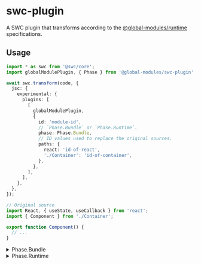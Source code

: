 # swc-plugin

A SWC plugin that transforms according to the [@global-modules/runtime](https://github.com/leegeunhyeok/global-modules/tree/main/packages/runtime) specifications.

## Usage

```ts
import * as swc from '@swc/core';
import globalModulePlugin, { Phase } from '@global-modules/swc-plugin';

await swc.transform(code, {
  jsc: {
    experimental: {
      plugins: [
        [
          globalModulePlugin,
          {
            id: 'module-id',
            // `Phase.Bundle` or `Phase.Runtime`.
            phase: Phase.Bundle,
            // ID values used to replace the original sources.
            paths: {
              react: 'id-of-react',
              './Container': 'id-of-container',
            },
          },
        ],
      ],
    },
  },
});
```

```ts
// Original source
import React, { useState, useCallback } from 'react';
import { Component } from './Container';

export function Component() {
  // ...
}
```

<details>

<summary>Phase.Bundle</summary>

```ts
import React, { useState, useCallback } from 'react';
import { Component } from './Container';
var __ctx = global.__modules.register('1');
function Component() {
  // ...
}
__x = Component;
__ctx.exports(function () {
  return {
    Component: __x,
  };
});
var __x;
export { __x as Component };
```

</details>

<details>

<summary>Phase.Runtime</summary>

```ts
var __ctx = global.__modules.getContext('1');
__ctx.reset();
var { default: React, useState, useCallback } = global.__modules.require('1000');
var { Component } = global.__modules.require('1234');
function Component() {
  // ...
}
__x = Component;
__ctx.exports(function () {
  return {
    Component: __x,
  };
});
var __x;
```

</details>
